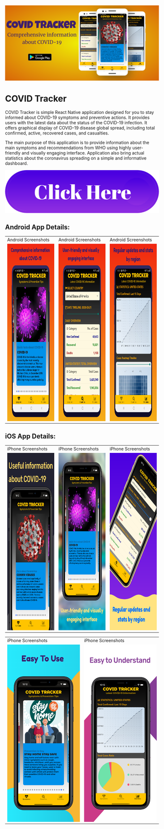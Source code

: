 

![alt text](https://github.com/NishadHameed1982/RN_CovidTracker/blob/master/docs/mycovidtracker_featureimage_001.png)


# COVID Tracker 


COVID Tracker is simple React Native application designed for you to stay informed about COVID-19 symptoms and preventive actions. It provides users with the latest data about the status of the COVID-19 infection. It offers graphical display of COVID-19 disease global spread, including total confirmed, active, recovered cases, and casualties.

The main purpose of this application is to provide information about the main symptoms and recommendations from WHO using highly user-friendly and visually engaging interface. Application also bring actual statistics about the coronavirus spreading on a simple and informative dashboard.


[![COVIDTrackerDemo](https://github.com/NishadHameed1982/RN_CovidTracker/blob/master/docs/3GMnEByEqz4l_1154_323.png "App Demo Video" )](https://www.youtube.com/watch?v=X4_AvmhQw7w)




## Android App Details:

<table>
  <tr>
    <td>Android Screenshots</td>
     <td>Android Screenshots</td>
     <td>Android Screenshots</td>
  </tr>
  <tr>
    <td><img src="https://github.com/NishadHameed1982/RN_CovidTracker/blob/master/docs/cvdtracker_001.png" width=300 height=580></td>
    <td><img src="https://github.com/NishadHameed1982/RN_CovidTracker/blob/master/docs/cvdtracker_002.png" width=300 height=580></td>
    <td><img src="https://github.com/NishadHameed1982/RN_CovidTracker/blob/master/docs/cvdtracker_003.png" width=300 height=580></td>
  </tr>
 </table>





## iOS App Details:


<table>
  <tr>
    <td>iPhone Screenshots</td>
     <td>iPhone Screenshots</td>
     <td>iPhone Screenshots</td>
  </tr>
  <tr>
    <td><img src="https://github.com/NishadHameed1982/RN_CovidTracker/blob/master/docs/iPhoneXSMax_001.png" width=300 height=580></td>
    <td><img src="https://github.com/NishadHameed1982/RN_CovidTracker/blob/master/docs/iPhoneXSMax_002.png" width=300 height=580></td>
    <td><img src="https://github.com/NishadHameed1982/RN_CovidTracker/blob/master/docs/iPhoneXSMax_003.png" width=300 height=580></td>
  </tr>
 </table>

<table>
  <tr>
     <td>iPhone Screenshots</td>
     <td>iPhone Screenshots</td>
  </tr>
  <tr>
       <td><img src="https://github.com/NishadHameed1982/RN_CovidTracker/blob/master/docs/iPhoneXSMax_004.png" width=300 height=580></td>
    <td><img src="https://github.com/NishadHameed1982/RN_CovidTracker/blob/master/docs/iPhoneXSMax_005.png" width=300 height=580></td>
  </tr>
 </table>







